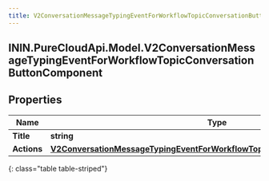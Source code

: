 ```yaml
---
title: V2ConversationMessageTypingEventForWorkflowTopicConversationButtonComponent
---
```

## ININ.PureCloudApi.Model.V2ConversationMessageTypingEventForWorkflowTopicConversationButtonComponent

## Properties

|Name | Type | Description | Notes|
|------------ | ------------- | ------------- | -------------|
| **Title** | **string** |  | [optional] |
| **Actions** | [**V2ConversationMessageTypingEventForWorkflowTopicConversationContentActions**](V2ConversationMessageTypingEventForWorkflowTopicConversationContentActions.html) |  | [optional] |
{: class="table table-striped"}


